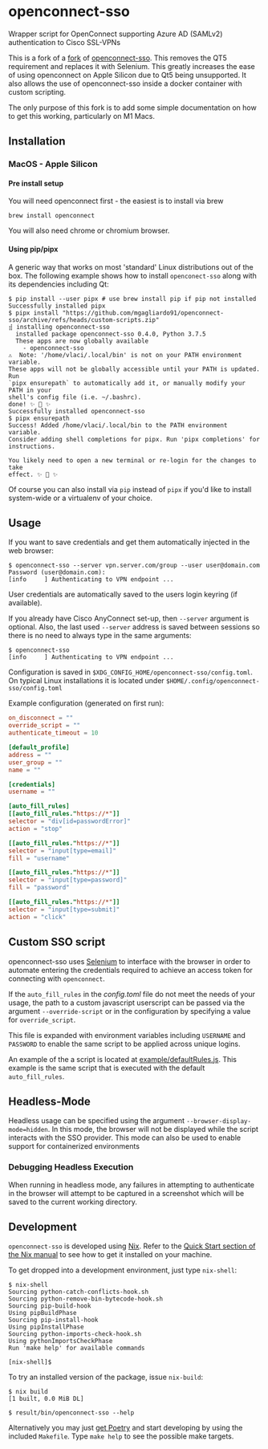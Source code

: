 # openconnect-sso

Wrapper script for OpenConnect supporting Azure AD (SAMLv2) authentication
to Cisco SSL-VPNs

This is a fork of a [fork](https://github.com/mgagliardo91/openconnect-sso/tree/custom-scripts) of [openconnect-sso](https://github.com/vlaci/openconnect-sso).  This removes the QT5 requirement and replaces it with Selenium.  This greatly increases the ease of using openconnect on Apple Silicon due to Qt5 being unsupported.  It also allows the use of openconnect-sso inside a docker container with custom scripting. 

The only purpose of this fork is to add some simple documentation on how to get this working, particularly on M1 Macs.


## Installation

### MacOS - Apple Silicon

#### Pre install setup

You will need openconnect first - the easiest is to install via brew
```shell
brew install openconnect
```

You will also need chrome or chromium browser.

#### Using pip/pipx

A generic way that works on most 'standard' Linux distributions out of the box.
The following example shows how to install `openconect-sso` along with its
dependencies including Qt:

```shell
$ pip install --user pipx # use brew install pip if pip not installed
Successfully installed pipx
$ pipx install "https://github.com/mgagliardo91/openconnect-sso/archive/refs/heads/custom-scripts.zip"
⣾ installing openconnect-sso
  installed package openconnect-sso 0.4.0, Python 3.7.5
  These apps are now globally available
    - openconnect-sso
⚠️  Note: '/home/vlaci/.local/bin' is not on your PATH environment variable.
These apps will not be globally accessible until your PATH is updated. Run
`pipx ensurepath` to automatically add it, or manually modify your PATH in your
shell's config file (i.e. ~/.bashrc).
done! ✨ 🌟 ✨
Successfully installed openconnect-sso
$ pipx ensurepath
Success! Added /home/vlaci/.local/bin to the PATH environment variable.
Consider adding shell completions for pipx. Run 'pipx completions' for
instructions.

You likely need to open a new terminal or re-login for the changes to take
effect. ✨ 🌟 ✨
```

Of course you can also install via `pip` instead of `pipx` if you'd like to
install system-wide or a virtualenv of your choice.

## Usage

If you want to save credentials and get them automatically
injected in the web browser:

```shell
$ openconnect-sso --server vpn.server.com/group --user user@domain.com
Password (user@domain.com):
[info     ] Authenticating to VPN endpoint ...
```

User credentials are automatically saved to the users login keyring (if
available).

If you already have Cisco AnyConnect set-up, then `--server` argument is
optional. Also, the last used `--server` address is saved between sessions so
there is no need to always type in the same arguments:

```shell
$ openconnect-sso
[info     ] Authenticating to VPN endpoint ...
```

Configuration is saved in `$XDG_CONFIG_HOME/openconnect-sso/config.toml`. On
typical Linux installations it is located under
`$HOME/.config/openconnect-sso/config.toml`

Example configuration (generated on first run):

```toml
on_disconnect = ""
override_script = ""
authenticate_timeout = 10

[default_profile]
address = ""
user_group = ""
name = ""

[credentials]
username = ""

[auto_fill_rules]
[[auto_fill_rules."https://*"]]
selector = "div[id=passwordError]"
action = "stop"

[[auto_fill_rules."https://*"]]
selector = "input[type=email]"
fill = "username"

[[auto_fill_rules."https://*"]]
selector = "input[type=password]"
fill = "password"

[[auto_fill_rules."https://*"]]
selector = "input[type=submit]"
action = "click"
```

## Custom SSO script

openconnect-sso uses [Selenium](https://selenium-python.readthedocs.io/) to interface with the browser in order to automate entering the credentials required to achieve an access token for connecting with `openconnect`.

If the `auto_fill_rules` in the _config.toml_ file do not meet the needs of your usage, the path to a custom javascript userscript can be passed via the argument `--override-script` or in the configuration by specifying a value for `override_script`.

This file is expanded with environment variables including `USERNAME` and `PASSWORD` to enable the same script to be applied across unique logins.

An example of the a script is located at [example/defaultRules.js](./example/defaultRules.js). This example is the same script that is executed with the default `auto_fill_rules`.

## Headless-Mode

Headless usage can be specified using the argument `--browser-display-mode=hidden`. In this mode, the browser will not be displayed while the script interacts with the SSO provider. This mode can also be used to enable support for containerized environments

### Debugging Headless Execution

When running in headless mode, any failures in attempting to authenticate in the browser will attempt to be captured in a screenshot which will be saved to the current working directory.


## Development

`openconnect-sso` is developed using [Nix](https://nixos.org/nix/). Refer to the
[Quick Start section of the Nix
manual](https://nixos.org/nix/manual/#chap-quick-start) to see how to get it
installed on your machine.

To get dropped into a development environment, just type `nix-shell`:

```shell
$ nix-shell
Sourcing python-catch-conflicts-hook.sh
Sourcing python-remove-bin-bytecode-hook.sh
Sourcing pip-build-hook
Using pipBuildPhase
Sourcing pip-install-hook
Using pipInstallPhase
Sourcing python-imports-check-hook.sh
Using pythonImportsCheckPhase
Run 'make help' for available commands

[nix-shell]$
```

To try an installed version of the package, issue `nix-build`:

```shell
$ nix build
[1 built, 0.0 MiB DL]

$ result/bin/openconnect-sso --help
```

Alternatively you may just [get Poetry](https://python-poetry.org/docs/) and
start developing by using the included `Makefile`. Type `make help` to see the
possible make targets.
